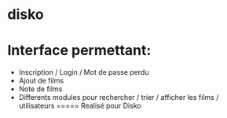 disko
=====

Interface permettant:
=====
 - Inscription / Login / Mot de passe perdu
 - Ajout de films
 - Note de films
 - Differents modules pour rechercher / trier / afficher les films / utilisateurs
=====
Realisé pour Disko